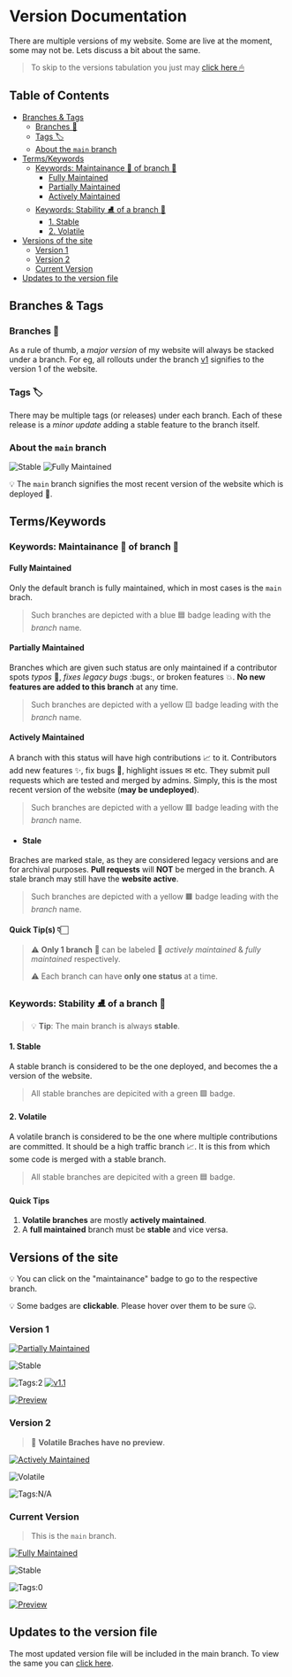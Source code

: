 # Version Documentation <!-- omit in toc -->

There are multiple versions of my website. Some are live at the moment, some may not be. Lets discuss a bit about the same.

> To skip to the versions tabulation you just may [click here 🖱](#versions-of-the-site)

## Table of Contents <!-- omit in toc -->

- [Branches & Tags](#branches--tags)
  - [Branches 🌿](#branches-)
  - [Tags 🏷](#tags-)
  - [About the `main` branch](#about-the-main-branch)
- [Terms/Keywords](#termskeywords)
  - [Keywords: Maintainance 🔄 of branch 🌿](#keywords-maintainance--of-branch-)
    - [Fully Maintained](#fully-maintained)
    - [Partially Maintained](#partially-maintained)
    - [Actively Maintained](#actively-maintained)
  - [Keywords: Stability ⛸ of a branch 🌿](#keywords-stability--of-a-branch-)
    - [1. Stable](#1-stable)
    - [2. Volatile](#2-volatile)
- [Versions of the site](#versions-of-the-site)
  - [Version 1](#version-1)
  - [Version 2](#version-2)
  - [Current Version](#current-version)
- [Updates to the version file](#updates-to-the-version-file)

## Branches & Tags

### Branches 🌿

As a rule of thumb, a *major version* of my website will always be stacked under a branch. For eg, all rollouts under the branch [v1](https://github.com/anrcry/anrcry.github.io/tree/v1) signifies to the version 1 of the website.

### Tags 🏷

There may be multiple tags (or releases) under each branch. Each of these release is a *minor update* adding a stable feature to the branch itself.

### About the `main` branch

![Stable](https://img.shields.io/badge/status-stable-success?style=for-the-badge) ![Fully Maintained](https://img.shields.io/badge/main-fully%20maintained-blue?style=for-the-badge)

:bulb: The `main` branch signifies the most recent version of the website which is deployed :rocket:.

## Terms/Keywords

### Keywords: Maintainance 🔄 of branch 🌿

#### Fully Maintained

Only the default branch is fully maintained, which in most cases is the `main` brach.

> Such branches are depicted with a blue 🟦 badge leading with the *branch* name.

#### Partially Maintained

Branches which are given such status are only maintained if a contributor spots *typos* :pencil:, *fixes legacy bugs* :bugs:, or broken features 💥. **No new features are added to this branch** at any time.

> Such branches are depicted with a yellow 🟨 badge leading with the *branch* name.

#### Actively Maintained

A branch with this status will have high contributions 📈 to it. Contributors add new features ✨, fix bugs 🐛, highlight issues ✉ etc. They submit pull requests which are tested and merged by admins. Simply, this is the most recent version of the website (**may be undeployed**).

> Such branches are depicted with a yellow 🟥 badge leading with the *branch* name.

- #### Stale

Braches are marked stale, as they are considered legacy versions and are for archival purposes. **Pull requests** will **NOT** be merged in the branch. A stale branch may still have the **website active**.

> Such branches are depicted with a yellow 🟫 badge leading with the *branch* name.

#### Quick Tip(s) 👇🏻 <!-- omit in toc -->

> :warning: **Only 1 branch** 🌿 can be labeled 🔖 *actively maintained* & *fully maintained* respectively.
>  
> :warning: Each branch can have **only one status** at a time.

### Keywords: Stability ⛸ of a branch 🌿

> :bulb: **Tip**: The main branch is always **stable**.

#### 1. Stable

A stable branch is considered to be the one deployed, and becomes the a version of the website.

> All stable branches are depicited with a green 🟩 badge.

#### 2. Volatile

A volatile branch is considered to be the one where multiple contributions are committed. It should be a high traffic branch 📈. It is this from which some code is merged with a stable branch.

> All stable branches are depicited with a green 🟦 badge.

#### Quick Tips <!-- omit in toc -->

1. **Volatile branches** are mostly **actively maintained**.
2. A **full maintained** branch must be **stable** and vice versa.

## Versions of the site

:bulb: You can click on the &quot;maintainance&quot; badge to go to the respective branch.

:bulb: Some badges are **clickable**. Please hover over them to be sure 🤐.

### Version 1

[![Partially Maintained](https://img.shields.io/badge/v1-partially%20maintained-yellow?style=for-the-badge)](https://github.com/anrcry/anrcry.github.io/tree/v1)

![Stable](https://img.shields.io/badge/status-stable-success?style=for-the-badge)

![Tags:2](https://img.shields.io/badge/2-Tags-inactive?style=for-the-badge) [![v1.1](https://img.shields.io/badge/1.1-Version-inactive?style=for-the-badge)](https://github.com/anrcry/anrcry.github.io/releases/tag/1.1)

[![Preview](https://img.shields.io/badge/🔗%20preview-%23fff?style=for-the-badge)](https://anrcry.github.io)

### Version 2

> 🚫 **Volatile Braches have no preview**.

[![Actively Maintained](https://img.shields.io/badge/v1-actively%20maintained-red?style=for-the-badge)](https://github.com/anrcry/anrcry.github.io/tree/v2)

![Volatile](https://img.shields.io/badge/volatile-stable-blue?style=for-the-badge)

![Tags:N/A](https://img.shields.io/badge/N/A-Tags-inactive?style=for-the-badge)

### Current Version

> This is the `main` branch.

[![Fully Maintained](https://img.shields.io/badge/main-actively%20maintained-blue?style=for-the-badge)](https://github.com/anrcry/anrcry.github.io/tree/main)

![Stable](https://img.shields.io/badge/status-stable-success?style=for-the-badge)

![Tags:0](https://img.shields.io/badge/0-Tags-inactive?style=for-the-badge)

<!-- [![v1.1](https://img.shields.io/badge/1.1-Version-inactive?style=for-the-badge)](https://github.com/anrcry/anrcry.github.io/releases/tag/2.0) -->

[![Preview](https://img.shields.io/badge/🔗%20preview-%23fff?style=for-the-badge)](https://anrcry.web.app)

## Updates to the version file

The most updated version file will be included in the main branch. To view the same you can [click here](/../main/blob/VERSION.md).
